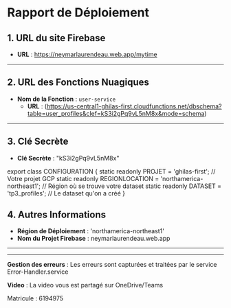 # Rapport de Déploiement

## **1. URL du site Firebase**
- **URL** : https://neymarlaurendeau.web.app/mytime

---

## **2. URL des Fonctions Nuagiques**
- **Nom de la Fonction** : `user-service`
  - **URL** : (https://us-central1-ghilas-first.cloudfunctions.net/dbschema?table=user_profiles&clef=kS3i2gPq9vL5nM8x&mode=schema)


---

## **3. Clé Secrète**
- **Clé Secrète** : "kS3i2gPq9vL5nM8x"

export class CONFIGURATION {
    static readonly PROJET = 'ghilas-first';  // Votre projet GCP
    static readonly REGIONLOCATION = 'northamerica-northeast1'; // Région où se trouve votre dataset
    static readonly DATASET = 'tp3_profiles'; // Le dataset qu'on a créé
}

## **4. Autres Informations**
- **Région de Déploiement** : 'northamerica-northeast1'
- **Nom du Projet Firebase** : neymarlaurendeau.web.app

---


---

**Gestion des erreurs** : Les erreurs sont capturées et traitées par le service Error-Handler.service

**Video** : La video vous est partagé sur OneDrive/Teams

Matricule : 6194975
